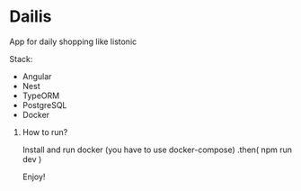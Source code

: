 # Dailis

App for daily shopping like listonic

Stack:

- Angular
- Nest
- TypeORM
- PostgreSQL
- Docker

1. How to run?

    Install and run docker (you have to use docker-compose)
    .then(
        npm run dev
    )

    Enjoy!